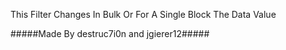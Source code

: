 This Filter Changes In Bulk Or For A Single Block The Data Value

#####Made By destruc7i0n and jgierer12#####
